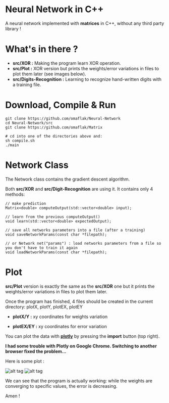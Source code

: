 # Neural Network in C++
A neural network implemented with **matrices** in C++, without any third party library !

# What's in there ?

+ **src/XOR :** Making the program learn XOR operation.
+ **src/Plot :** XOR version but prints the weights/error variations in files to plot them later (see images below).
+ **src/Digits-Recognition :** Learning to recognize hand-written digits with a training file.

# Download, Compile & Run
    git clone https://github.com/omaflak/Neural-Network
    cd Neural-Network/src
    git clone https://github.com/omaflak/Matrix

    # cd into one of the directories above and:
    sh compile.sh
    ./main

# Network Class
The Network class contains the gradient descent algorithm.

Both **src/XOR** and **src/Digit-Recognition** are using it. It contains only 4 methods:

    // make prediction
    Matrix<double> computeOutput(std::vector<double> input);

    // learn from the previous computeOutput()
    void learn(std::vector<double> expectedOutput);

    // save all networks parameters into a file (after a training)
    void saveNetworkParams(const char *filepath);

    // or Network net("params") : load networks parameters from a file so you don't have to train it again
    void loadNetworkParams(const char *filepath);


# Plot
**src/Plot** version is exactly the same as the **src/XOR** one but it prints the weights/error variations in files to plot them later.

Once the program has finished, 4 files should be created in the current directory: plotX, plotY, plotEX, plotEY

+ **plotX/Y :** xy coordinates for weights variation

+ **plotEX/EY :** xy coordinates for error variation

You can plot the data with **[plotly](https://plot.ly/create/)** by pressing the **import** button (top right).

**I had some trouble with Plotly on Google Chrome. Switching to another browser fixed the problem...**

Here is some plot :

![alt tag](https://github.com/omaflak/Neural-Network/blob/master/images/weightsPlot.png?raw=true)
![alt tag](https://github.com/omaflak/Neural-Network/blob/master/images/errorPlot.png?raw=true)

We can see that the program is actually working: while the weights are converging to specific values, the error is decreasing.

Amen !
